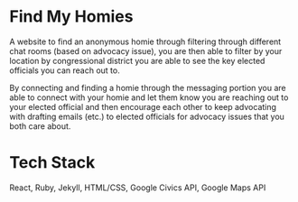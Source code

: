 # Find My Homies

A website to find an anonymous homie through filtering through different chat rooms (based on advocacy issue), you are then able to filter by your location by congressional district you are able to see the key elected officials you can reach out to. 

By connecting and finding a homie through the messaging portion you are able to connect with your homie and let them know you are reaching out to your elected official and then encourage each other to keep advocating with drafting emails (etc.) to elected officials for advocacy issues that you both care about.

# Tech Stack

React, Ruby, Jekyll, HTML/CSS, Google Civics API, Google Maps API
